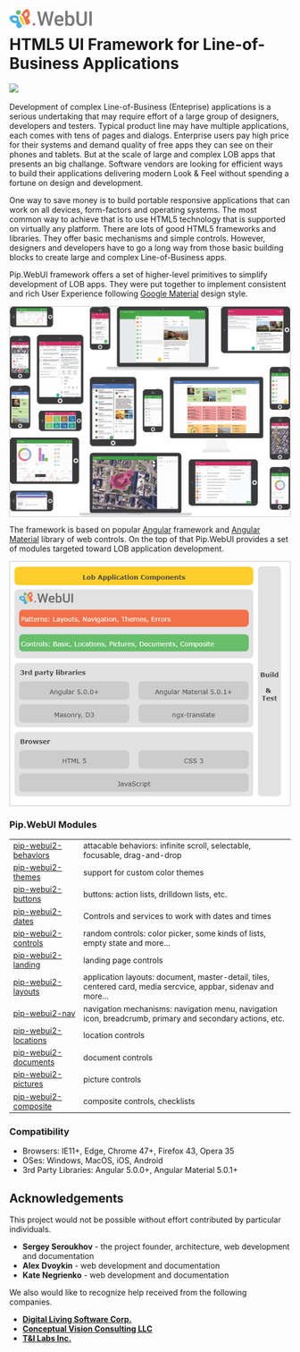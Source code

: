 # <img src="https://github.com/pip-webui/pip-webui/raw/master/doc/Logo.png" alt="Pip.WebUI Logo" style="max-width:30%"> <br/> HTML5 UI Framework for Line-of-Business Applications 

![](https://img.shields.io/badge/license-MIT-blue.svg)

Development of complex Line-of-Business (Enteprise) applications is a serious undertaking that may require effort 
of a large group of designers, developers and testers. Typical product line may have multiple applications, 
each comes with tens of pages and dialogs. Enterprise users pay high price for their systems and demand quality 
of free apps they can see on their phones and tablets. But at the scale of large and complex LOB apps
that presents an big challange. Software vendors are looking for efficient ways to build
their applications delivering modern Look & Feel without spending a fortune on design and development. 

One way to save money is to build portable responsive applications that can work on all devices, form-factors and 
operating systems. The most common way to achieve that is to use HTML5 technology that is supported on virtually
any platform. There are lots of good HTML5 frameworks and libraries. They offer basic mechanisms and simple controls.
However, designers and developers have to go a long way from those basic building blocks to create
large and complex Line-of-Business apps.

Pip.WebUI framework offers a set of higher-level primitives to simplify development of LOB apps.
They were put together to implement consistent and rich User Experience
following [Google Material](https://material.google.com) design style.

<div style="border: 1px solid #ccc">
  <img src="https://github.com/pip-webui2/pip-webui2/raw/master/doc/WebUI-0.png" alt="Pip.WebUI Overview" style="display:block;">
</div>

The framework is based on popular [Angular](https://angular.io/) framework 
and [Angular Material](https://material.angular.io/) library of web controls. On the top of that
Pip.WebUI provides a set of modules targeted toward LOB application development.

<div style="border: 1px solid #ccc">
  <img src="https://github.com/pip-webui2/pip-webui2/raw/master/doc/WebUI-1.png" alt="Pip.WebUI Structure" style="display:block;">
</div>

### Pip.WebUI Modules
<table>
<tr><td> <a href="https://github.com/pip-webui2/pip-webui2-behaviors">pip-webui2-behaviors</a> </td><td> attacable behaviors: infinite scroll, selectable, focusable, drag-and-drop </td></tr>
<tr><td> <a href="https://github.com/pip-webui2/pip-webui2-themes">pip-webui2-themes</a> </td><td>support for custom color themes </td></tr>
<tr><td> <a href="https://github.com/pip-webui2/pip-webui2-buttons">pip-webui2-buttons</a> </td><td> buttons: action lists, drilldown lists, etc. </td></tr>
<tr><td> <a href="https://github.com/pip-webui2/pip-webui2-dates">pip-webui2-dates</a> </td><td>Controls and services to work with dates and times </td></tr>
<tr><td> <a href="https://github.com/pip-webui2/pip-webui2-controls">pip-webui2-controls</a> </td><td> random controls: color picker, some kinds of lists, empty state and more... </td></tr>
<tr><td> <a href="https://github.com/pip-webui2/pip-webui2-landing">pip-webui2-landing</a> </td><td> landing page controls </td></tr>
<tr><td> <a href="https://github.com/pip-webui2/pip-webui2-layouts">pip-webui2-layouts</a> </td><td> application layouts: document, master-detail, tiles, centered card, media sercvice, appbar, sidenav and more... </td></tr>
<tr><td> <a href="https://github.com/pip-webui2/pip-webui2-nav">pip-webui2-nav</a> </td><td> navigation mechanisms: navigation menu, navigation icon, breadcrumb, primary and secondary actions, etc. </td></tr>
<!--tr><td> <a href="https://github.com/pip-webui/pip-webui-errors">pip-webui-errors</a> </td><td> error handling pages and controls </td></tr-->
<tr><td> <a href="https://github.com/pip-webui2/pip-webui2-locations">pip-webui2-locations</a> </td><td> location controls </td></tr>
<tr><td> <a href="https://github.com/pip-webui2/pip-webui2-documents">pip-webui2-documents</a> </td><td> document controls </td></tr>
<tr><td> <a href="https://github.com/pip-webui2/pip-webui2-pictures">pip-webui2-pictures</a> </td><td> picture controls
</td></tr>
<tr><td> <a href="https://github.com/pip-webui2/pip-webui2-composite">pip-webui2-composite</a> </td><td> composite controls, checklists
</td></tr>
</table>

### Compatibility
 * Browsers: IE11+, Edge, Chrome 47+, Firefox 43, Opera 35
 * OSes: Windows, MacOS, iOS, Android
 * 3rd Party Libraries: Angular 5.0.0+, Angular Material 5.0.1+

## Acknowledgements

This project would not be possible without effort contributed by particular individuals.

- **Sergey Seroukhov** - the project founder, architecture, web development and documentation
- **Alex Dvoykin** - web development and documentation
- **Kate Negrienko** - web development and documentation

We also would like to recognize help received from the following companies.

- [**Digital Living Software Corp.**]()
- [**Conceptual Vision Consulting LLC**](http://www.conceptualvisionconsulting.com)
- [**T&I Labs Inc.**](http://www.tilabs.com)